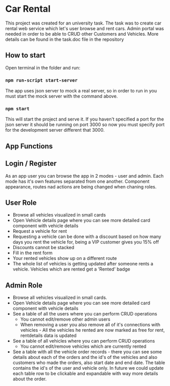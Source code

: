 # Car Rental 

This project was created for an university task. The task was to create car rental web service which let's user browse and rent cars. Admin portal was needed in order to be able to CRUD other Customers and Vehicles. More details can be found in the task.doc file in the repository

## How to start

Open terminal in the folder and run:

### `npm run-script start-server`

The app uses json server to mock a real server, so in order to run in you must start the mock server with the command above.

### `npm start`

This will start the project and serve it. If you haven't specified a port for the json server it should be running on port 3000 so now you must specify port for the development server different that 3000.

## App Functions

## Login / Register
As an app user you can browse the app in 2 modes - user and admin. Each mode has it's own features separated from one another. Component appearance, routes nad actions are being changed when chaning roles.

## User Role
- Browse all vehicles visualized in small cards
- Open Vehicle details page where you can see more detailed card component with vehicle details
- Request a vehicle for rent
- Requesting a vehicle can be done with a discount based on how many days you rent the vehicle for, being a VIP customer gives you 15% off
- Discounts cannot be stacked
- Fill in the rent form
- Your rented vehicles show up on a different route
- The whole list of vehicles is getting updated after someone rents a vehicle. Vehicles which are rented get a 'Rented' badge

## Admin Role
- Browse all vehicles visualized in small cards.
- Open Vehicle details page where you can see more detailed card component with vehicle details
- See a table of all the users where you can perform CRUD operations
   - You cannot edit/remove other admin users
   - When removing a user you also remove all of it's connections with vehicles - All the vehicles he rented are now marked as free for rent, rentdetails data is updated
- See a table of all vehicles where you can perform CRUD operations
   - You cannot edit/remove vehicles which are currently rented
- See a table with all the vehicle order records - there you can see some details about each of the orders and the id's of the vehicles and also customers who made the orders, also start date and end date. The table contains the id's of the user and vehicle only. In future we could update each table row to be clickable and expandable with way more details about the order.
